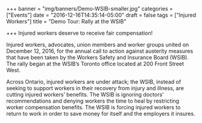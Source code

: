 +++
banner = "img/banners/Demo-WSIB-smaller.jpg"
categories = ["Events"]
date = "2016-12-16T14:35:14-05:00"
draft = false
tags = ["Injured Workers"]
title = "Demo Tour:  Rally at the WSIB"

+++
Injured workers deserve to receive fair compensation!

Injured workers, advocates, union members and worker groups united on December 12, 2016, for the annual call to action against austerity measures that have been taken by the Workers Safety and Insurance Board (WSIB). The rally began at the WSIB’s Toronto office located at 200 Front Street West.

Across Ontario, injured workers are under attack; the WSIB, instead of seeking to support workers in their recovery from injury and illness, are cutting injured workers’ benefits. The WSIB is ignoring doctors’ recommendations and denying workers the time to heal by restricting worker compensation benefits. The WSIB is forcing injured workers to return to work in order to save money for itself and the employers it insures.